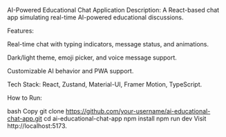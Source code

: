 AI-Powered Educational Chat Application
Description: A React-based chat app simulating real-time AI-powered educational discussions.

Features:

Real-time chat with typing indicators, message status, and animations.

Dark/light theme, emoji picker, and voice message support.

Customizable AI behavior and PWA support.

Tech Stack: React, Zustand, Material-UI, Framer Motion, TypeScript.

How to Run:

bash
Copy
git clone https://github.com/your-username/ai-educational-chat-app.git
cd ai-educational-chat-app
npm install
npm run dev
Visit http://localhost:5173.
